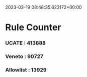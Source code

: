 2023-03-19 08:48:35.623172+00:00
# Rule Counter 
 ### UCATE : 413888

 ### Veneto : 90727

 ### Allowlist : 13929